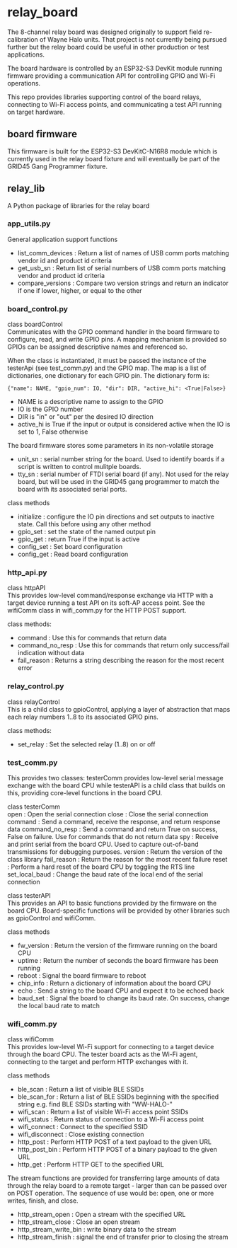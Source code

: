 # relay_board
The 8-channel relay board was designed originally to support field re-calibration of Wayne Halo units. That project is not currently being pursued further but the relay board could be useful in other production or test applications.

The board hardware is controlled by an ESP32-S3 DevKit module running firmware providing a communication API for controlling GPIO and Wi-Fi operations.

This repo provides libraries supporting control of the board relays, connecting to Wi-Fi access points, and communicating a test API running on target hardware.

## board firmware
This firmware is built for the ESP32-S3 DevKitC-N16R8 module which is currently used in the relay board fixture and will eventually be part of the GRID45 Gang Programmer fixture.

## relay_lib
A Python package of libraries for the relay board

### app_utils.py
General application support functions
- list_comm_devices : Return a list of names of USB comm ports matching vendor id and product id criteria
- get_usb_sn : Return list of serial numbers of USB comm ports matching vendor and product id criteria
- compare_versions : Compare two version strings and return an indicator if one if lower, higher, or equal to the other

### board_control.py
class boardControl<br/>
Communicates with the GPIO command handler in the board firmware to configure, read, and write GPIO pins. A mapping mechanism is provided so GPIOs can be assigned descriptive names and referenced so.

When the class is instantiated, it must be passed the instance of the testerApi (see test_comm.py) and the GPIO map. The map is a list of dictionaries, one dictionary for each GPIO pin. The dictionary form is:

```{"name": NAME, "gpio_num": IO, "dir": DIR, "active_hi": <True|False>}```
- NAME is a descriptive name to assign to the GPIO
- IO is the GPIO number
- DIR is "in" or "out" per the desired IO direction
- active_hi is True if the input or output is considered active when the IO is set to 1, False otherwise

The board firmware stores some parameters in its non-volatile storage
- unit_sn : serial number string for the board. Used to identify boards if a script is written to control mulitple boards.
- tty_sn : serial number of FTDI serial board (if any). Not used for the relay board, but will be used in the GRID45 gang programmer to match the board with its associated serial ports.

class methods
- initialize : configure the IO pin directions and set outputs to inactive state. Call this before using any other method
- gpio_set : set the state of the named output pin
- gpio_get : return True if the input is active
- config_set : Set board configuration
- config_get : Read board configuration

### http_api.py
class httpAPI<br/>
This provides low-level command/response exchange via HTTP with a target device running a test API on its soft-AP access point. See the wifiComm class in wifi_comm.py for the HTTP POST support.

class methods:
- command : Use this for commands that return data
- command_no_resp : Use this for commands that return only success/fail indication without data
- fail_reason : Returns a string describing the reason for the most recent error

### relay_control.py
class relayControl<br/>
This is a child class to gpioControl, applying a layer of abstraction that maps each relay numbers 1..8 to its associated GPIO pins.

class methods:
- set_relay : Set the selected relay (1..8) on or off

### test_comm.py
This provides two classes: testerComm provides low-level serial message exchange with the board CPU while testerAPI is a child class that builds on this, providing core-level functions in the board CPU.

class testerComm<br/>
open : Open the serial connection
close : Close the serial connection
command : Send a command, receive the response, and return response data
command_no_resp : Send a command and return True on success, False on failure. Use for commands that do not return data
spy : Receive and print serial from the board CPU. Used to capture out-of-band transmissions for debugging purposes.
version : Return the version of the class library
fail_reason : Return the reason for the most recent failure
reset : Perform a hard reset of the board CPU by toggling the RTS line
set_local_baud : Change the baud rate of the local end of the serial connection

class testerAPI<br/>
This provides an API to basic functions provided by the firmware on the board CPU. Board-specific functions will be provided by other libraries such as gpioControl and wifiComm.

class methods
- fw_version : Return the version of the firmware running on the board CPU
- uptime : Return the number of seconds the board firmware has been running
- reboot : Signal the board firmware to reboot
- chip_info : Return a dictionary of information about the board CPU
- echo : Send a string to the board CPU and expect it to be echoed back
- baud_set : Signal the board to change its baud rate. On success, change the local baud rate to match

### wifi_comm.py
class wifiComm<br/>
This provides low-level Wi-Fi support for connecting to a target device through the board CPU. The tester board acts as the Wi-Fi agent, connecting to the target and perform HTTP exchanges with it.

class methods
- ble_scan : Return a list of visible BLE SSIDs
- ble_scan_for : Return a list of BLE SSIDs beginning with the specified string e.g. find BLE SSIDs starting with "WW-HALO-"
- wifi_scan : Return a list of visible Wi-Fi access point SSIDs
- wifi_status : Return status of connection to a Wi-Fi access point
- wifi_connect : Connect to the specified SSID
- wifi_disconnect : Close existing connection
- http_post : Perform HTTP POST of a text payload to the given URL
- http_post_bin : Perform HTTP POST of a binary payload to the given URL
- http_get : Perform HTTP GET to the specified URL

The stream functions are provided for transferring large amounts of data through the relay board to a remote target - larger than can be passed over on POST operation. The sequence of use would be: open, one or more writes, finish, and close.
- http_stream_open : Open a stream with the specified URL
- http_stream_close : Close an open stream
- http_stream_write_bin : write binary data to the stream
- http_stream_finish : signal the end of transfer prior to closing the stream

